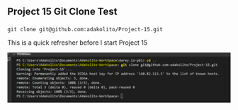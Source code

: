 ## Project 15 Git Clone Test

`git clone git@github.com:adakolito/Project-15.git`

This is a quick refresher before I start Project 15

![Git Satus](./images/clone-status.PNG)

